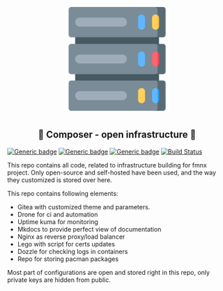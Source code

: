 <p align="center">
<img style="align: center; padding-left: 10px; padding-right: 10px; padding-bottom: 10px;" width="238px" height="238px" src="logo.png" />
</p>

<h2 align="center">💾 Composer - open infrastructure 💾</h2>

[![Generic badge](https://img.shields.io/badge/LICENSE-GPLv3-orange.svg)](https://fmnx.io/composer/fmnx/src/branch/main/LICENSE)
[![Generic badge](https://img.shields.io/badge/GITEA-REPO-blue.svg)](https://fmnx.io/composer/fmnx)
[![Generic badge](https://img.shields.io/badge/GITHUB-REPO-red.svg)](https://github.com/fmnx-io/composer)
[![Build Status](https://ci.fmnx.io/api/badges/dev/composer/status.svg)](https://ci.fmnx.io/composer/fmnx)

This repo contains all code, related to infrastructure building for fmnx project. Only open-source and self-hosted have been used, and the way they customized is stored over here.

This repo contains following elements:

- Gitea with customized theme and parameters.
- Drone for ci and automation
- Uptime kuma for monitoring
- Mkdocs to provide perfect view of documentation
- Nginx as reverse proxy/load balancer
- Lego with script for certs updates
- Dozzle for checking logs in containers
- Repo for storing pacman packages

Most part of configurations are open and stored right in this repo, only private keys are hidden from public.
